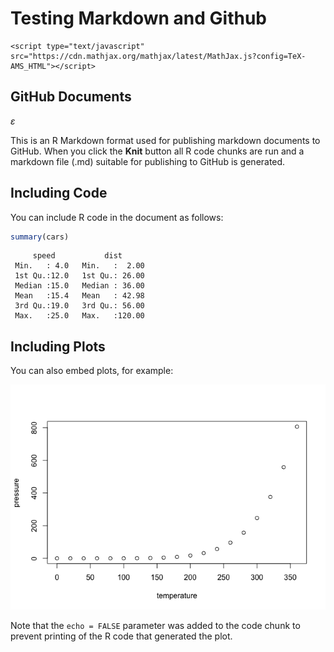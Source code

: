 Testing Markdown and Github
================

``` 
<script type="text/javascript" src="https://cdn.mathjax.org/mathjax/latest/MathJax.js?config=TeX-AMS_HTML"></script>
```

GitHub Documents
----------------

$\varepsilon$

This is an R Markdown format used for publishing markdown documents to GitHub. When you click the **Knit** button all R code chunks are run and a markdown file (.md) suitable for publishing to GitHub is generated.

Including Code
--------------

You can include R code in the document as follows:

``` r
summary(cars)
```

         speed           dist       
     Min.   : 4.0   Min.   :  2.00  
     1st Qu.:12.0   1st Qu.: 26.00  
     Median :15.0   Median : 36.00  
     Mean   :15.4   Mean   : 42.98  
     3rd Qu.:19.0   3rd Qu.: 56.00  
     Max.   :25.0   Max.   :120.00  

Including Plots
---------------

You can also embed plots, for example:

![](pressure-1.png)

Note that the `echo = FALSE` parameter was added to the code chunk to prevent printing of the R code that generated the plot.
